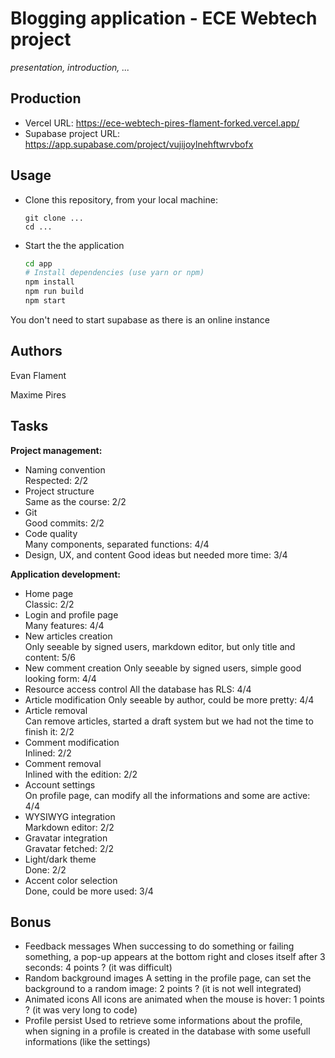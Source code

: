 
# Blogging application - ECE Webtech project

*presentation, introduction, ...*

## Production 

- Vercel URL: https://ece-webtech-pires-flament-forked.vercel.app/
- Supabase project URL: https://app.supabase.com/project/vujijoylnehftwrvbofx

## Usage

* Clone this repository, from your local machine:
  ```
  git clone ...
  cd ...
  ```
* Start the the application
  ```bash
  cd app
  # Install dependencies (use yarn or npm)
  npm install
  npm run build
  npm start
  ```

You don't need to start supabase as there is an online instance

## Authors

Evan Flament

Maxime Pires

## Tasks

**Project management:**

* Naming convention   
Respected: 2/2
* Project structure   
Same as the course: 2/2
* Git   
Good commits: 2/2
* Code quality   
Many components, separated functions: 4/4
* Design, UX, and content
Good ideas but needed more time: 3/4

**Application development:**

* Home page   
Classic: 2/2
* Login and profile page   
Many features: 4/4
* New articles creation   
Only seeable by signed users, markdown editor, but only title and content: 5/6
* New comment creation
Only seeable by signed users, simple good looking form: 4/4
* Resource access control
All the database has RLS: 4/4
* Article modification
Only seeable by author, could be more pretty: 4/4
* Article removal   
Can remove articles, started a draft system but we had not the time to finish it: 2/2
* Comment modification   
Inlined: 2/2
* Comment removal   
Inlined with the edition: 2/2
* Account settings   
On profile page, can modify all the informations and some are active: 4/4
* WYSIWYG integration   
Markdown editor: 2/2
* Gravatar integration   
Gravatar fetched: 2/2
* Light/dark theme   
Done: 2/2
* Accent color selection   
Done, could be more used: 3/4

## Bonus

* Feedback messages
When successing to do something or failing something, a pop-up appears at the bottom right and closes itself after 3 seconds: 4 points ? (it was difficult)
* Random background images
A setting in the profile page, can set the background to a random image: 2 points ? (it is not well integrated)
* Animated icons
All icons are animated when the mouse is hover: 1 points ? (it was very long to code)
* Profile persist
Used to retrieve some informations about the profile, when signing in a profile is created in the database with some usefull informations (like the settings)

